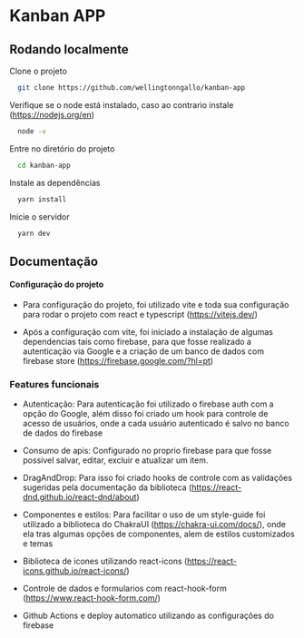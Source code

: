 
# Kanban APP

## Rodando localmente

Clone o projeto

```bash
  git clone https://github.com/wellingtonngallo/kanban-app
```

Verifique se o node está instalado, caso ao contrario instale (https://nodejs.org/en)

```bash
  node -v
```

Entre no diretório do projeto

```bash
  cd kanban-app
```

Instale as dependências

```bash
  yarn install
```

Inicie o servidor

```bash
  yarn dev
```


## Documentação

#### Configuração do projeto
- Para configuração do projeto, foi utilizado vite e toda sua configuração para rodar o projeto com react e typescript (https://vitejs.dev/)

- Após a configuração com vite, foi iniciado a instalação de algumas dependencias tais como firebase, para que fosse realizado a autenticação via Google e a criação de um banco de dados com firebase store (https://firebase.google.com/?hl=pt)


### Features funcionais
- Autenticação: Para autenticação foi utilizado o firebase auth com a opção do Google, além disso foi criado um hook para controle de acesso de usuários, onde a cada usuário autenticado é salvo no banco de dados do firebase 

- Consumo de apis: Configurado no proprio firebase para que fosse possivel salvar, editar, excluir e atualizar um item.
  
- DragAndDrop: Para isso foi criado hooks de controle com as validações sugeridas pela documentação da biblioteca (https://react-dnd.github.io/react-dnd/about)
  
- Componentes e estilos: Para facilitar o uso de um style-guide foi utilizado a biblioteca do ChakraUI (https://chakra-ui.com/docs/), onde ela tras algumas opções de componentes, alem de estilos customizados e temas

- Biblioteca de icones utilizando react-icons (https://react-icons.github.io/react-icons/)

- Controle de dados e formularios com react-hook-form (https://www.react-hook-form.com/)

- Github Actions e deploy automatico utilizando as configurações do firebase

